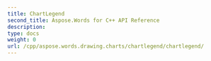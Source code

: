 ```yaml
---
title: ChartLegend
second_title: Aspose.Words for C++ API Reference
description: 
type: docs
weight: 0
url: /cpp/aspose.words.drawing.charts/chartlegend/chartlegend/
---
```





